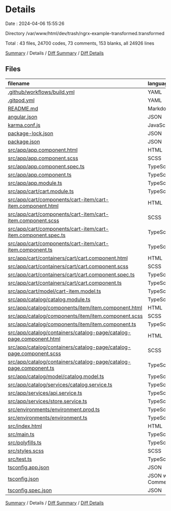 # Details

Date : 2024-04-06 15:55:26

Directory /var/www/html/dev/trash/ngrx-example-transformed.transformed

Total : 43 files,  24700 codes, 73 comments, 153 blanks, all 24926 lines

[Summary](results.md) / Details / [Diff Summary](diff.md) / [Diff Details](diff-details.md)

## Files
| filename | language | code | comment | blank | total |
| :--- | :--- | ---: | ---: | ---: | ---: |
| [.github/workflows/build.yml](/.github/workflows/build.yml) | YAML | 39 | 1 | 5 | 45 |
| [.gitpod.yml](/.gitpod.yml) | YAML | 3 | 3 | 4 | 10 |
| [README.md](/README.md) | Markdown | 19 | 0 | 12 | 31 |
| [angular.json](/angular.json) | JSON | 119 | 0 | 0 | 119 |
| [karma.conf.js](/karma.conf.js) | JavaScript | 37 | 6 | 2 | 45 |
| [package-lock.json](/package-lock.json) | JSON | 23,734 | 0 | 1 | 23,735 |
| [package.json](/package.json) | JSON | 47 | 0 | 0 | 47 |
| [src/app/app.component.html](/src/app/app.component.html) | HTML | 13 | 0 | 1 | 14 |
| [src/app/app.component.scss](/src/app/app.component.scss) | SCSS | 31 | 0 | 6 | 37 |
| [src/app/app.component.spec.ts](/src/app/app.component.spec.ts) | TypeScript | 48 | 0 | 4 | 52 |
| [src/app/app.component.ts](/src/app/app.component.ts) | TypeScript | 14 | 0 | 4 | 18 |
| [src/app/app.module.ts](/src/app/app.module.ts) | TypeScript | 32 | 0 | 4 | 36 |
| [src/app/cart/cart.module.ts](/src/app/cart/cart.module.ts) | TypeScript | 28 | 0 | 2 | 30 |
| [src/app/cart/components/cart-item/cart-item.component.html](/src/app/cart/components/cart-item/cart-item.component.html) | HTML | 19 | 0 | 1 | 20 |
| [src/app/cart/components/cart-item/cart-item.component.scss](/src/app/cart/components/cart-item/cart-item.component.scss) | SCSS | 36 | 0 | 10 | 46 |
| [src/app/cart/components/cart-item/cart-item.component.spec.ts](/src/app/cart/components/cart-item/cart-item.component.spec.ts) | TypeScript | 32 | 0 | 7 | 39 |
| [src/app/cart/components/cart-item/cart-item.component.ts](/src/app/cart/components/cart-item/cart-item.component.ts) | TypeScript | 13 | 0 | 6 | 19 |
| [src/app/cart/containers/cart/cart.component.html](/src/app/cart/containers/cart/cart.component.html) | HTML | 7 | 0 | 2 | 9 |
| [src/app/cart/containers/cart/cart.component.scss](/src/app/cart/containers/cart/cart.component.scss) | SCSS | 6 | 0 | 2 | 8 |
| [src/app/cart/containers/cart/cart.component.spec.ts](/src/app/cart/containers/cart/cart.component.spec.ts) | TypeScript | 89 | 0 | 16 | 105 |
| [src/app/cart/containers/cart/cart.component.ts](/src/app/cart/containers/cart/cart.component.ts) | TypeScript | 16 | 0 | 4 | 20 |
| [src/app/cart/model/cart-item.model.ts](/src/app/cart/model/cart-item.model.ts) | TypeScript | 6 | 0 | 1 | 7 |
| [src/app/catalog/catalog.module.ts](/src/app/catalog/catalog.module.ts) | TypeScript | 34 | 0 | 2 | 36 |
| [src/app/catalog/components/item/item.component.html](/src/app/catalog/components/item/item.component.html) | HTML | 13 | 0 | 1 | 14 |
| [src/app/catalog/components/item/item.component.scss](/src/app/catalog/components/item/item.component.scss) | SCSS | 7 | 0 | 1 | 8 |
| [src/app/catalog/components/item/item.component.ts](/src/app/catalog/components/item/item.component.ts) | TypeScript | 14 | 0 | 5 | 19 |
| [src/app/catalog/containers/catalog-page/catalog-page.component.html](/src/app/catalog/containers/catalog-page/catalog-page.component.html) | HTML | 4 | 0 | 5 | 9 |
| [src/app/catalog/containers/catalog-page/catalog-page.component.scss](/src/app/catalog/containers/catalog-page/catalog-page.component.scss) | SCSS | 6 | 0 | 2 | 8 |
| [src/app/catalog/containers/catalog-page/catalog-page.component.ts](/src/app/catalog/containers/catalog-page/catalog-page.component.ts) | TypeScript | 16 | 0 | 3 | 19 |
| [src/app/catalog/model/catalog.model.ts](/src/app/catalog/model/catalog.model.ts) | TypeScript | 7 | 0 | 1 | 8 |
| [src/app/catalog/services/catalog.service.ts](/src/app/catalog/services/catalog.service.ts) | TypeScript | 58 | 0 | 8 | 66 |
| [src/app/services/api.service.ts](/src/app/services/api.service.ts) | TypeScript | 18 | 0 | 5 | 23 |
| [src/app/services/store.service.ts](/src/app/services/store.service.ts) | TypeScript | 25 | 0 | 2 | 27 |
| [src/environments/environment.prod.ts](/src/environments/environment.prod.ts) | TypeScript | 3 | 0 | 1 | 4 |
| [src/environments/environment.ts](/src/environments/environment.ts) | TypeScript | 3 | 11 | 3 | 17 |
| [src/index.html](/src/index.html) | HTML | 16 | 0 | 1 | 17 |
| [src/main.ts](/src/main.ts) | TypeScript | 9 | 0 | 4 | 13 |
| [src/polyfills.ts](/src/polyfills.ts) | TypeScript | 1 | 47 | 6 | 54 |
| [src/styles.scss](/src/styles.scss) | SCSS | 4 | 0 | 3 | 7 |
| [src/test.ts](/src/test.ts) | TypeScript | 10 | 2 | 3 | 15 |
| [tsconfig.app.json](/tsconfig.app.json) | JSON | 14 | 1 | 1 | 16 |
| [tsconfig.json](/tsconfig.json) | JSON with Comments | 33 | 1 | 1 | 35 |
| [tsconfig.spec.json](/tsconfig.spec.json) | JSON | 17 | 1 | 1 | 19 |

[Summary](results.md) / Details / [Diff Summary](diff.md) / [Diff Details](diff-details.md)